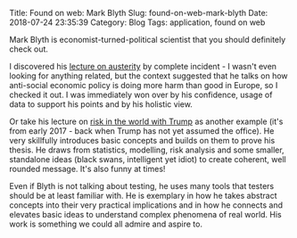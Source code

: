 Title: Found on web: Mark Blyth
Slug: found-on-web-mark-blyth
Date: 2018-07-24 23:35:39
Category: Blog
Tags: application, found on web

Mark Blyth is economist-turned-political scientist that you should definitely check out.

<!-- more -->

I discovered his [lecture on austerity](https://www.youtube.com/watch?v=JQuHSQXxsjM) by complete incident - I wasn't even looking for anything related, but the context suggested that he talks on how anti-social economic policy is doing more harm than good in Europe, so I checked it out. I was immediately won over by his confidence, usage of data to support his points and by his holistic view.

Or take his lecture on [risk in the world with Trump](https://www.youtube.com/watch?v=fUqCrtg-wNY) as another example (it's from early 2017 - back when Trump has not yet assumed the office). He very skillfully introduces basic concepts and builds on them to prove his thesis. He draws from statistics, modelling, risk analysis and some smaller, standalone ideas (black swans, intelligent yet idiot) to create coherent, well rounded message. It's also funny at times!
<!-- example: "This is what happens when you think you know what's going on, you really are sure how the world works, and it comes up and black-swans you right in the ass" -->

Even if Blyth is not talking about testing, he uses many tools that testers should be at least familiar with. He is exemplary in how he takes abstract concepts into their very practical implications and in how he connects and elevates basic ideas to understand complex phenomena of real world. His work is something we could all admire and aspire to.
